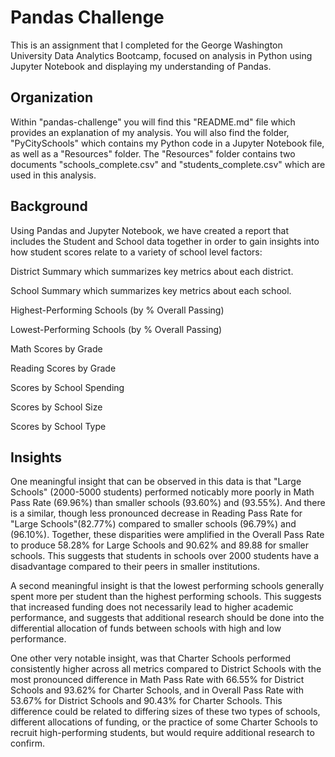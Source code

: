 # Pandas Challenge

This is an assignment that I completed for the George Washington University Data Analytics Bootcamp, focused on analysis in Python using Jupyter Notebook and displaying my understanding of Pandas.


## Organization

Within "pandas-challenge" you will find this "README.md" file which provides an explanation of my analysis. You will also find the
folder, "PyCitySchools" which contains my Python code in a Jupyter Notebook file, as well as a "Resources" folder. The "Resources"
folder contains two documents "schools_complete.csv" and "students_complete.csv" which are used in this analysis.


## Background

Using Pandas and Jupyter Notebook, we have created a report that includes the Student and School data together in order to 
gain insights into how student scores relate to a variety of school level factors:

District Summary which summarizes key metrics about each district.

School Summary which summarizes key metrics about each school.

Highest-Performing Schools (by % Overall Passing)

Lowest-Performing Schools (by % Overall Passing)

Math Scores by Grade

Reading Scores by Grade

Scores by School Spending

Scores by School Size

Scores by School Type


## Insights

One meaningful insight that can be observed in this data is that "Large Schools" (2000-5000 students) performed noticably more
poorly in Math Pass Rate (69.96%) than smaller schools (93.60%) and (93.55%). And there is a similar, though less pronounced
decrease in Reading Pass Rate for "Large Schools"(82.77%) compared to smaller schools (96.79%) and (96.10%). Together, these
disparities were amplified in the Overall Pass Rate to produce 58.28% for Large Schools and 90.62% and 89.88 for smaller schools.
This suggests that students in schools over 2000 students have a disadvantage compared to their peers in smaller institutions.

A second meaningful insight is that the lowest performing schools generally spent more per student than the highest performing
schools. This suggests that increased funding does not necessarily lead to higher academic performance, and suggests that
additional research should be done into the differential allocation of funds between schools with high and low performance.

One other very notable insight, was that Charter Schools performed consistently higher across all metrics compared to District
Schools with the most pronounced difference in Math Pass Rate with 66.55% for District Schools and 93.62% for Charter Schools,
and in Overall Pass Rate with 53.67% for District Schools and 90.43% for Charter Schools. This difference could be related to
differing sizes of these two types of schools, different allocations of funding, or the practice of some Charter Schools to 
recruit high-performing students, but would require additional research to confirm.

